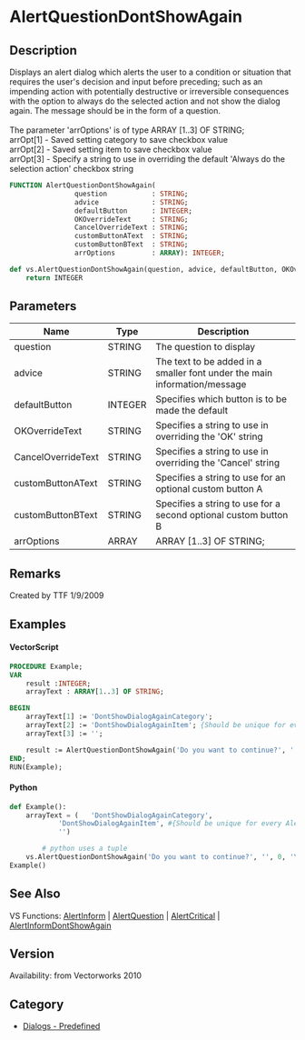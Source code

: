 # AlertQuestionDontShowAgain

## Description
Displays an alert dialog which alerts the user to a condition or situation that requires the user's decision and input before preceding; such as an impending action with potentially destructive or irreversible consequences with the option to always do the selected action and not show the dialog again. The message should be in the form of a question.<BR>
<BR>
The parameter 'arrOptions' is of type ARRAY [1..3] OF STRING;<BR>
arrOpt[1] - Saved setting category to save checkbox value<BR>
arrOpt[2] - Saved setting item to save checkbox value <BR>
arrOpt[3] - Specify a string to use in overriding the default 'Always do the selection action' checkbox string

```pascal
FUNCTION AlertQuestionDontShowAgain(
				question           : STRING;
				advice             : STRING;
				defaultButton      : INTEGER;
				OKOverrideText     : STRING;
				CancelOverrideText : STRING;
				customButtonAText  : STRING;
				customButtonBText  : STRING;
				arrOptions         : ARRAY): INTEGER;
```

```python
def vs.AlertQuestionDontShowAgain(question, advice, defaultButton, OKOverrideText, CancelOverrideText, customButtonAText, customButtonBText, arrOptions):
    return INTEGER
```

## Parameters
|Name|Type|Description|
|---|---|---|
|question|STRING|The question to display|
|advice|STRING|The text to be added in a smaller font under the main information/message|
|defaultButton|INTEGER|Specifies which button is to be made the default<BR>|0:	the negative button is the default<BR>|1:	the positive button is the default<BR>|2:	custom button A is the default <BR>|3:	custom button B is the default|
|OKOverrideText|STRING|Specifies a string to use in overriding the 'OK' string|
|CancelOverrideText|STRING|Specifies a string to use in overriding the 'Cancel' string|
|customButtonAText|STRING|Specifies a string to use for an optional custom button A|
|customButtonBText|STRING|Specifies a string to use for a second optional custom button B|
|arrOptions|ARRAY|ARRAY [1..3] OF STRING;|arrOpt[1] - Saved setting category to save checkbox value|arrOpt[2] - Saved setting item to save checkbox value|arrOpt[3] - Specify a string to use in overriding the default 'Always do the selection action' checkbox string|

## Remarks
Created by TTF 1/9/2009

## Examples
#### VectorScript ####
```pascal
PROCEDURE Example;
VAR
	result :INTEGER;
	arrayText : ARRAY[1..3] OF STRING;

BEGIN
	arrayText[1] := 'DontShowDialogAgainCategory';
	arrayText[2] := 'DontShowDialogAgainItem'; {Should be unique for every AlertQuestionDontShowAgain}
	arrayText[3] := '';

	result := AlertQuestionDontShowAgain('Do you want to continue?', '', 0, 'Yes', 'No', '', '', arrayText);
END;
RUN(Example);
```
#### Python ####
```python
def Example():
	arrayText = (   'DontShowDialogAgainCategory',
			'DontShowDialogAgainItem', #{Should be unique for every AlertQuestionDontShowAgain}
			'')

        # python uses a tuple
	vs.AlertQuestionDontShowAgain('Do you want to continue?', '', 0, 'Yes', 'No', '', '', arrayText);
Example()
```

## See Also
VS Functions:
[AlertInform](AlertInform.md) 
| [AlertQuestion](AlertQuestion.md) 
| [AlertCritical](AlertCritical.md) 
| [AlertInformDontShowAgain](AlertInformDontShowAgain.md)

## Version
Availability: from Vectorworks 2010

## Category
* [Dialogs - Predefined](../Categories/Dialogs%20-%20Predefined.md)
